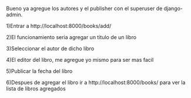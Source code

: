 Bueno ya agregue los autores y el publisher con el superuser de django-admin.

1)Entrar a http://localhost:8000/books/add/

2)El funcionamiento seria agregar un titulo de un libro

3)Seleccionar el autor de dicho libro

4)El editor del libro, me agregue yo mismo para ser mas facil

5)Publicar la fecha del libro

6)Despues de agregar el libro ir a http://localhost:8000/books/ para ver la lista de libros agregados
